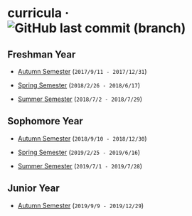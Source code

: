 # curricula · ![GitHub last commit (branch)](https://img.shields.io/github/last-commit/yuetsin/curricula/master.svg?style=flat-square)

## Freshman Year

* [Autumn Semester](https://github.com/yuetsin/curricula/blob/master/Freshman_Autumn.md) (`2017/9/11 - 2017/12/31`)

* [Spring Semester](https://github.com/yuetsin/curricula/blob/master/Freshman_Spring.md) (`2018/2/26 - 2018/6/17`)

* [Summer Semester](https://github.com/yuetsin/curricula/blob/master/Freshman_Summer.md) (`2018/7/2 - 2018/7/29`)

## Sophomore Year

* [Autumn Semester](https://github.com/yuetsin/curricula/blob/master/Sophomore_Autumn.md) (`2018/9/10 - 2018/12/30`)

* [Spring Semester](https://github.com/yuetsin/curricula/blob/master/Sophomore_Spring.md) (`2019/2/25 - 2019/6/16`)

* [Summer Semester](https://github.com/yuetsin/curricula/blob/master/Sophomore_Summer.md) (`2019/7/1 - 2019/7/28`)

## Junior Year

* [Autumn Semester](https://github.com/yuetsin/curricula/blob/master/Junior_Autumn.md) (`2019/9/9 - 2019/12/29`)
